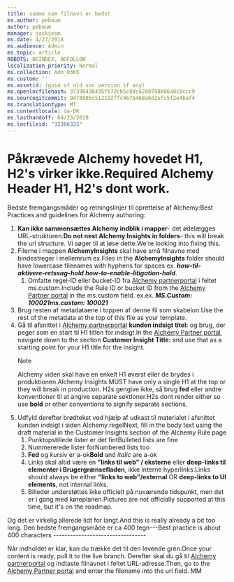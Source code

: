 ```yaml
---
title: samme som filnavn er bedst
ms.author: pebaum
author: pebaum
manager: jackiesm
ms.date: 4/27/2018
ms.audience: Admin
ms.topic: article
ROBOTS: NOINDEX, NOFOLLOW
localization_priority: Normal
ms.collection: Adm_O365
ms.custom: ''
ms.assetid: (guid of old soc version if any)
ms.openlocfilehash: 37398436435fb72cb5c8dca2d0798b86a0c8ccc9
ms.sourcegitcommit: 9d78905c512192ffc4675468abd2efc5f2e4baf4
ms.translationtype: MT
ms.contentlocale: da-DK
ms.lasthandoff: 04/23/2019
ms.locfileid: "32366325"
---
```

# <a name="required-alchemy-header-h1-h2s-dont-work"></a><span data-ttu-id="bf4b2-102">Påkrævede Alchemy hovedet H1, H2's virker ikke.</span><span class="sxs-lookup"><span data-stu-id="bf4b2-102">Required Alchemy Header H1, H2's dont work.</span></span>
<span data-ttu-id="bf4b2-103">Bedste fremgangsmåder og retningslinjer til oprettelse af Alchemy:</span><span class="sxs-lookup"><span data-stu-id="bf4b2-103">Best Practices and guidelines for Alchemy authoring:</span></span>

1. <span data-ttu-id="bf4b2-104">**Kan ikke sammensættes Alchemy indblik i mapper**- det ødelægges URL-strukturen.</span><span class="sxs-lookup"><span data-stu-id="bf4b2-104">**Do not nest Alchemy Insights in folders**- this will break the url structure.</span></span> <span data-ttu-id="bf4b2-105">Vi søger til at løse dette.</span><span class="sxs-lookup"><span data-stu-id="bf4b2-105">We're looking into fixing this.</span></span>
1. <span data-ttu-id="bf4b2-106">Filerne i mappen **AlchemyInsights** skal have små filnavne med bindestreger i mellemrum ex.</span><span class="sxs-lookup"><span data-stu-id="bf4b2-106">Files in the **AlchemyInsights** folder should have lowercase filenames with hyphens for spaces ex.</span></span> <span data-ttu-id="bf4b2-107">***how-til-aktivere-retssag-hold***.</span><span class="sxs-lookup"><span data-stu-id="bf4b2-107">***how-to-enable-litigation-hold***.</span></span>
    1. <span data-ttu-id="bf4b2-108">Omfatte regel-ID eller bucket-ID fra [Alchemy partnerportal](https://alchemyportal.azurewebsites.net) i feltet ms.custom.</span><span class="sxs-lookup"><span data-stu-id="bf4b2-108">Include the Rule ID or bucket ID from the [Alchemy Partner portal](https://alchemyportal.azurewebsites.net) in the ms.custom field.</span></span> <span data-ttu-id="bf4b2-109">ex.</span><span class="sxs-lookup"><span data-stu-id="bf4b2-109">ex.</span></span> <span data-ttu-id="bf4b2-110">***MS.Custom: 100021***</span><span class="sxs-lookup"><span data-stu-id="bf4b2-110">***ms.custom: 100021***</span></span>
1. <span data-ttu-id="bf4b2-111">Brug resten af metadataene i toppen af denne fil som skabelon.</span><span class="sxs-lookup"><span data-stu-id="bf4b2-111">Use the rest of the metadata at the top of this file as your template.</span></span>
1. <span data-ttu-id="bf4b2-112">Gå til afsnittet i [Alchemy partnerportal](https://alchemyportal.azurewebsites.net) **kunden indsigt titel:** og brug, der peger som en start til H1 titlen for indsigt.</span><span class="sxs-lookup"><span data-stu-id="bf4b2-112">In the [Alchemy Partner portal](https://alchemyportal.azurewebsites.net), navigate down to the section **Customer Insight Title:** and use that as a starting point for your H1 title for the insight.</span></span> 
    > [!NOTE]
    > <span data-ttu-id="bf4b2-113">Alchemy viden skal have en enkelt H1 øverst eller de brydes i produktionen.</span><span class="sxs-lookup"><span data-stu-id="bf4b2-113">Alchemy Insights MUST have only a single H1 at the top or they will break in production.</span></span> <span data-ttu-id="bf4b2-114">H2s gengive ikke, så brug **fed** eller andre konventioner til at angive separate sektioner.</span><span class="sxs-lookup"><span data-stu-id="bf4b2-114">H2s dont render either so use **bold** or other conventions to signify separate sections.</span></span>
1. <span data-ttu-id="bf4b2-115">Udfyld derefter brødtekst ved hjælp af udkast til materialet i afsnittet kunden indsigt i siden Alchemy regel</span><span class="sxs-lookup"><span data-stu-id="bf4b2-115">Next, fill in the body text using the draft material in the Customer Insights section of the Alchemy Rule page</span></span>
    1. <span data-ttu-id="bf4b2-116">Punktopstillede lister er det fint</span><span class="sxs-lookup"><span data-stu-id="bf4b2-116">Bulleted lists are fine</span></span>
    1. <span data-ttu-id="bf4b2-117">Nummererede lister for</span><span class="sxs-lookup"><span data-stu-id="bf4b2-117">Numbered lists too</span></span>
    1. <span data-ttu-id="bf4b2-118">**Fed** og *kursiv* er a-ok</span><span class="sxs-lookup"><span data-stu-id="bf4b2-118">**Bold** and *italic* are a-ok</span></span>
    1. <span data-ttu-id="bf4b2-119">Links skal altid være en **"links til web" / eksterne** eller **deep-links til elementer i Brugergrænsefladen**, ikke interne hyperlinks.</span><span class="sxs-lookup"><span data-stu-id="bf4b2-119">Links should always be either **"links to web"/external** OR **deep-links to UI elements**, not internal links.</span></span>
    1. <span data-ttu-id="bf4b2-120">Billeder understøttes ikke officielt på nuværende tidspunkt, men det er i gang med køreplanen.</span><span class="sxs-lookup"><span data-stu-id="bf4b2-120">Pictures are not officially supported at this time, but it's on the roadmap.</span></span>

<span data-ttu-id="bf4b2-121">Og det er virkelig allerede lidt for langt.</span><span class="sxs-lookup"><span data-stu-id="bf4b2-121">And this is really already a bit too long.</span></span> <span data-ttu-id="bf4b2-122">Den bedste fremgangsmåde er ca 400 tegn---</span><span class="sxs-lookup"><span data-stu-id="bf4b2-122">Best practice is about 400 characters ---------------------------------</span></span>

<span data-ttu-id="bf4b2-123">Når indholdet er klar, kan du trække det til den levende gren.</span><span class="sxs-lookup"><span data-stu-id="bf4b2-123">Once your content is ready, pull it to the live branch.</span></span> <span data-ttu-id="bf4b2-124">Derefter skal du gå til [Alchemy partnerportal](https://alchemyportal.azurewebsites.net) og indtaste filnavnet i feltet URL-adresse.</span><span class="sxs-lookup"><span data-stu-id="bf4b2-124">Then, go to the [Alchemy Partner portal](https://alchemyportal.azurewebsites.net) and enter the filename into the url field.</span></span> <span data-ttu-id="bf4b2-125">M</span><span class="sxs-lookup"><span data-stu-id="bf4b2-125">M</span></span>